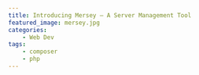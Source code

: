 ```yaml
---
title: Introducing Mersey – A Server Management Tool
featured_image: mersey.jpg
categories:
    - Web Dev
tags:
    - composer
    - php
---
```

